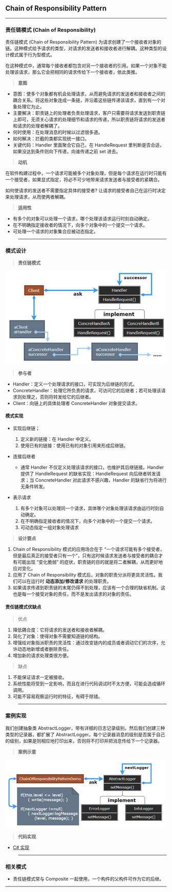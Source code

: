 ## Chain of Responsibility Pattern

---
### 责任链模式 (Chain of Responsibility)

责任链模式 (Chain of Responsibility Pattern) 为请求创建了一个接收者对象的链。这种模式给予请求的类型，对请求的发送者和接收者进行解耦。这种类型的设计模式属于行为型模式。

在这种模式中，通常每个接收者都包含对另一个接收者的引用。如果一个对象不能处理该请求，那么它会把相同的请求传给下一个接收者，依此类推。

> **意图**

- 意图：使多个对象都有机会处理请求，从而避免请求的发送者和接收者之间的耦合关系。将这些对象连成一条链，并沿着这些链传递该请求，直到有一个对象处理它为止。
- 主要解决：职责链上的处理者负责处理请求，客户只需要将请求发送到职责链上即可，无须关心请求的处理细节和请求的传递，所以职责链将请求的发送者和请求的处理者解耦了。
- 何时使用：在处理消息的时候以过滤很多道。
- 如何解决：拦截的类都实现统一接口。
- 关键代码：Handler 里面聚合它自己，在 HandleRequest 里判断是否合适，如果没达到条件则向下传递，向谁传递之前 set 进去。

> **动机**

在软件构建过程中，一个请求可能被多个对象处理，但是每个请求在运行时只能有一个接受者，如果显式指定，将必不可少地带来请求发送者与接受者的紧耦合。

如何使请求的发送者不需要指定具体的接受者? 让请求的接受者自己在运行时决定来处理请求，从而使两者解耦。
  
> **适用性**

- 有多个的对象可以处理一个请求，哪个处理该请求运行时刻自动确定。
- 在不明确指定接收者的情况下，向多个对象中的一个提交一个请求。
- 可处理一个请求的对象集合应被动态指定。

>---
### 模式设计

> **责任链模式**

  ![责任链模式](img/责任链模式设计.png)

> **参与者**

- Handler：定义一个处理请求的接口，可实现为后继链的形式。
- ConcreteHandler：处理它所负责的请求，可访问它的后继者；若可处理该请求则处理之，否则将转发给它的后继者。
- Client：向链上的具体处理者 ConcreteHandler 对象提交请求。

#### 模式实现

- 实现后继链；
  1. 定义新的链接：在 Handler 中定义。
  2. 使用已有的链接：使用已有的对象引用来形成后继链。

- 连接后继者
  - 通常 Handler 不仅定义处理该请求的接口，也维护其后继链接。Handler 提供了 HandleRequest 的缺省实现：HandleRequest 向后继者转发请求；当 ConcreteHandler 对此请求不感兴趣，Handler 的缺省行为将进行无条件转发。

- 表示请求
  1. 有多个对象可以处理同一个请求，具体哪个对象处理该请求由运行时刻自动确定。 
  2. 在不明确指定接收者的情况下，向多个对象中的一个提交一个请求。 
  3. 可动态指定一组对象处理请求

> **设计要点**

1. Chain of Responsibility 模式的应用场合在于 “一个请求可能有多个接受者，但是最后真正的接受者只有一个”，只有这时候请求发送者与接受者的耦合才有可能出现 “变化脆弱” 的症状，职责链的目的就是将二者解耦，从而更好地应对变化。
2. 应用了 Chain of Responsibility 模式后，对象的职责分派将更具灵活性。我们可以在运行时 **动态添加/修改请求** 的处理职责。
3. 如果请求传递到职责链的末尾仍得不到处理，应该有一个合理的缺省机制。这也是每一个接受对象的责任，而不是发出请求的对象的责任。

#### 责任链模式优缺点

> 优点

1. 降低耦合度：它将请求的发送者和接收者解耦。 
2. 简化了对象：使得对象不需要知道链的结构。
3. 增强给对象指派职责的灵活性：通过改变链内的成员或者调动它们的次序，允许动态地新增或者删除责任。
4. 增加新的请求处理类很方便。

> 缺点

1. 不能保证请求一定被接收。
2. 系统性能将受到一定影响，而且在进行代码调试时不太方便，可能会造成循环调用。 
3. 可能不容易观察运行时的特征，有碍于除错。

>---
### 案例实现

我们创建抽象类 AbstractLogger，带有详细的日志记录级别。然后我们创建三种类型的记录器，都扩展了 AbstractLogger。每个记录器消息的级别是否属于自己的级别，如果是则相应地打印出来，否则将不打印并把消息传给下一个记录器。

> **案例示意**

  ![案例](img/责任链模式案例.png)

> **代码实现**

- [C# 实现](../../CodeDemo/DesignPatterns%20For%20CSharp/Behavioral%20Patterns/ChainOfResponsibility/Handler.cs)

>---
### 相关模式

- 责任链模式常与 Composite 一起使用，一个构件的父构件可作为它的后继。

---